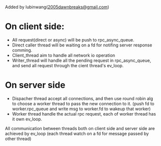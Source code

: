 Added by lubinwang(2005dawnbreaks@gmail.com)

On client side:
==========
*  All request(direct or async) will be push to rpc_async_queue.
*  Direct caller thread will be waiting on a fd for notifing server response comming.
*  Client_thread aim to handle all network io operation
*  Writer_thread will handle all the pending request in rpc_async_queue, and send all request through the cient thread's ev_loop.


On server side
==========
* Dispacher thread accept all connections, and then use round robin alg to choose a worker thread to pass the new connection to it.
(push fd to worker.rpc_queue and write msg to worker.fd to wakeup that worker)
* Worker thread handle the actual rpc request, each of worker thread has it own ev_loop.


All communication between threads both on client side and server side are achieved by ev_loop
(each thread watch on a fd for message passed by other thread)
